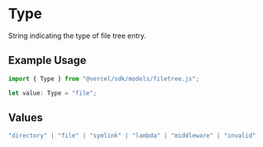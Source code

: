 # Type

String indicating the type of file tree entry.

## Example Usage

```typescript
import { Type } from "@vercel/sdk/models/filetree.js";

let value: Type = "file";
```

## Values

```typescript
"directory" | "file" | "symlink" | "lambda" | "middleware" | "invalid"
```